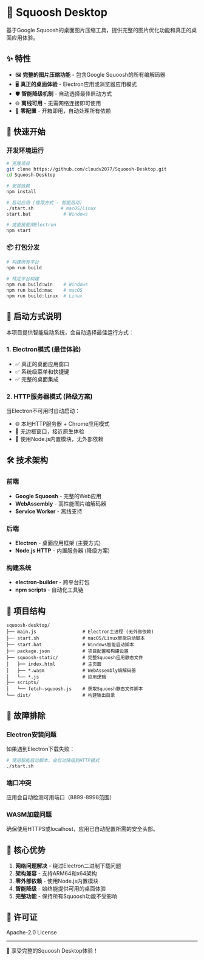 # 🎯 Squoosh Desktop

基于Google Squoosh的桌面图片压缩工具，提供完整的图片优化功能和真正的桌面应用体验。

## ✨ 特性

- 🖼️ **完整的图片压缩功能** - 包含Google Squoosh的所有编解码器
- 🖥️ **真正的桌面体验** - Electron应用或浏览器应用模式
- 🛡️ **智能降级机制** - 自动选择最佳启动方式
- 🌐 **离线可用** - 无需网络连接即可使用
- 🔧 **零配置** - 开箱即用，自动处理所有依赖

## 🚀 快速开始

### 开发环境运行

```bash
# 克隆项目
git clone https://github.com/cloudv2077/Squoosh-Desktop.git
cd Squoosh-Desktop

# 安装依赖
npm install

# 启动应用 (推荐方式 - 智能启动)
./start.sh          # macOS/Linux
start.bat            # Windows

# 或直接使用Electron
npm start
```

### 📦 打包分发

```bash
# 构建所有平台
npm run build

# 特定平台构建
npm run build:win    # Windows
npm run build:mac    # macOS  
npm run build:linux  # Linux
```

## 🎯 启动方式说明

本项目提供智能启动系统，会自动选择最佳运行方式：

### 1. Electron模式 (最佳体验)
- ✅ 真正的桌面应用窗口
- ✅ 系统级菜单和快捷键
- ✅ 完整的桌面集成

### 2. HTTP服务器模式 (降级方案)
当Electron不可用时自动启动：
- 🌐 本地HTTP服务器 + Chrome应用模式
- 📱 无边框窗口，接近原生体验
- 🔧 使用Node.js内置模块，无外部依赖

## 🛠️ 技术架构

### 前端
- **Google Squoosh** - 完整的Web应用
- **WebAssembly** - 高性能图片编解码器
- **Service Worker** - 离线支持

### 后端  
- **Electron** - 桌面应用框架 (主要方式)
- **Node.js HTTP** - 内置服务器 (降级方案)

### 构建系统
- **electron-builder** - 跨平台打包
- **npm scripts** - 自动化工具链

## 📁 项目结构

```
squoosh-desktop/
├── main.js                 # Electron主进程 (无外部依赖)
├── start.sh                # macOS/Linux智能启动脚本
├── start.bat               # Windows智能启动脚本  
├── package.json            # 项目配置和构建设置
├── squoosh-static/         # 完整Squoosh应用静态文件
│   ├── index.html          # 主页面
│   ├── *.wasm              # WebAssembly编解码器
│   └── *.js                # 应用逻辑
├── scripts/
│   └── fetch-squoosh.js    # 获取Squoosh静态文件脚本
└── dist/                   # 构建输出目录
```

## 🔧 故障排除

### Electron安装问题
如果遇到Electron下载失败：
```bash
# 使用智能启动脚本，会自动降级到HTTP模式
./start.sh
```

### 端口冲突
应用会自动检测可用端口（8899-8998范围）

### WASM加载问题
确保使用HTTPS或localhost，应用已自动配置所需的安全头部。

## 🌟 核心优势

1. **网络问题解决** - 绕过Electron二进制下载问题
2. **架构兼容** - 支持ARM64和x64架构
3. **零外部依赖** - 使用Node.js内置模块
4. **智能降级** - 始终能提供可用的桌面体验
5. **完整功能** - 保持所有Squoosh功能不受影响

## 📄 许可证

Apache-2.0 License

---

🎉 享受完整的Squoosh Desktop体验！

